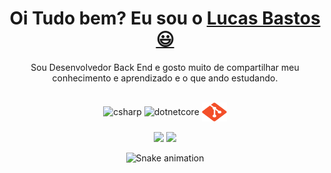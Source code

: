 <div>
  
  <h1 align="center">
    Oi Tudo bem? Eu sou o 
    <a href="https://www.linkedin.com/in/lucas-freitas-de-bastos-b134a21ba/">Lucas Bastos 😃️</a>
  </h1>
  
  <p align="center">
    Sou Desenvolvedor Back End e gosto muito de compartilhar meu conhecimento e aprendizado e o que ando estudando.
    



  <div align="center" valign="top"><br>
          
   <img align="center" alt="csharp" height="30" width="40" src="https://cdn.jsdelivr.net/gh/devicons/devicon/icons/csharp/csharp-original.svg" />
   <img align="center" alt="dotnetcore" height="30" width="40" src="https://cdn.jsdelivr.net/gh/devicons/devicon/icons/dotnetcore/dotnetcore-original.svg" />
   <img align="center" alt="git" height="30" width="40" src="https://raw.githubusercontent.com/devicons/devicon/master/icons/git/git-original.svg">
 
</div><br>

<div align="center">
  <a href="https://www.instagram.com/lucas.dev.ti/" target="_blank"><img src="https://img.shields.io/badge/-Instagram-%23E4405F?style=for-the-badge&logo=instagram&logoColor=white" target="_blank"></a>
  <a href="https://www.linkedin.com/in/lucas-freitas-de-bastos-b134a21ba/" target="_blank"><img src="https://img.shields.io/badge/-LinkedIn-%230077B5?style=for-the-badge&logo=linkedin&logoColor=white" target="_blank"></a> 

</div>

<div align="center">

  ![Snake animation](https://github.com/danielbped/danielbped/blob/output/github-contribution-grid-snake.svg)
  
</div>

